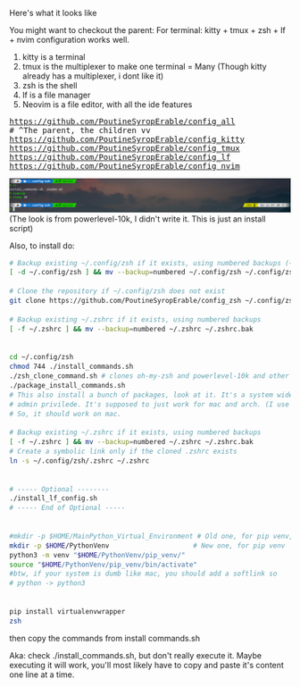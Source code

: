 Here's what it looks like

You might want to checkout the parent:
For terminal: kitty + tmux + zsh + lf + nvim
configuration works well.

1. kitty is a terminal
2. tmux is the multiplexer to make one terminal = Many
   (Though kitty already has a multiplexer, i dont like it)
3. zsh is the shell
4. lf is a file manager
5. Neovim is a file editor, with all the ide features

<pre>
<a href="https://github.com/PoutineSyropErable/config_all">https://github.com/PoutineSyropErable/config_all</a>
# ^The parent, the children vv
<a href="https://github.com/PoutineSyropErable/config_kitty">https://github.com/PoutineSyropErable/config_kitty</a>
<a href="https://github.com/PoutineSyropErable/config_tmux">https://github.com/PoutineSyropErable/config_tmux</a>
<a href="https://github.com/PoutineSyropErable/config_lf">https://github.com/PoutineSyropErable/config_lf</a>
<a href="https://github.com/PoutineSyropErable/config_nvim">https://github.com/PoutineSyropErable/config_nvim</a>
</pre>

![Example of zsh config Image](zzz_Example.png)
(The look is from powerlevel-10k, I didn't write it. This is just an install script)

Also, to install do:

```bash
# Backup existing ~/.config/zsh if it exists, using numbered backups (~1, ~2, etc.)
[ -d ~/.config/zsh ] && mv --backup=numbered ~/.config/zsh ~/.config/zsh_backup

# Clone the repository if ~/.config/zsh does not exist
git clone https://github.com/PoutineSyropErable/config_zsh ~/.config/zsh

# Backup existing ~/.zshrc if it exists, using numbered backups
[ -f ~/.zshrc ] && mv --backup=numbered ~/.zshrc ~/.zshrc.bak


cd ~/.config/zsh
chmod 744 ./install_commands.sh
./zsh_clone_command.sh # clones oh-my-zsh and powerlevel-10k and other things
./package_install_commands.sh
# This also install a bunch of packages, look at it. It's a system wide install, you'll need
# admin privilede. It's supposed to just work for mac and arch. (I use arch only, mac was for friends)
# So, it should work on mac.

# Backup existing ~/.zshrc if it exists, using numbered backups
[ -f ~/.zshrc ] && mv --backup=numbered ~/.zshrc ~/.zshrc.bak
# Create a symbolic link only if the cloned .zshrc exists
ln -s ~/.config/zsh/.zshrc ~/.zshrc


# ----- Optional --------
./install_lf_config.sh
# ----- End of Optional -----


#mkdir -p $HOME/MainPython_Virtual_Environment # Old one, for pip venv, deprecated.
mkdir -p $HOME/PythonVenv                     # New one, for pip venv
python3 -m venv "$HOME/PythonVenv/pip_venv/"
source "$HOME/PythonVenv/pip_venv/bin/activate"
#btw, if your system is dumb like mac, you should add a softlink so
# python -> python3


pip install virtualenvwrapper
zsh

```

then copy the commands from install commands.sh

Aka: check ./install_commands.sh, but don't really execute it. Maybe executing it will work, you'll most likely have to copy and paste
it's content one line at a time.
